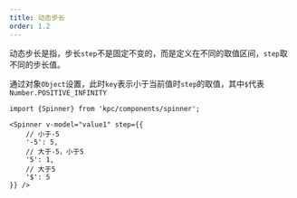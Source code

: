 ```yaml
---
title: 动态步长
order: 1.2
---
```


动态步长是指，步长`step`不是固定不变的，而是定义在不同的取值区间，`step`取不同的步长值。

通过对象`Object`设置，此时`key`表示小于当前值时`step`的取值，其中`$`代表`Number.POSITIVE_INFINITY`

```vdt
import {Spinner} from 'kpc/components/spinner';

<Spinner v-model="value1" step={{
    // 小于-5
    '-5': 5,
    // 大于-5，小于5
    '5': 1,
    // 大于5
    '$': 5
}} />
```
